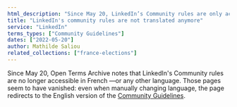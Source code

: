 ```yaml
---
html_description: "Since May 20, LinkedIn’s Community rules are only accessible in English, with all other language versions unavailable."
title: "LinkedIn's community rules are not translated anymore"
service: "LinkedIn"
terms_types: ["Community Guidelines"]
dates: ["2022-05-20"]
author: Mathilde Saliou
related_collections: ["france-elections"]
---
```


Since May 20, Open Terms Archive notes that LinkedIn's Community rules are no longer accessible in French —or any other language. Those pages seem to have vanished: even when manually changing language, the page redirects to the English version of the [Community Guidelines](https://www.linkedin.com/legal/professional-community-policies).
